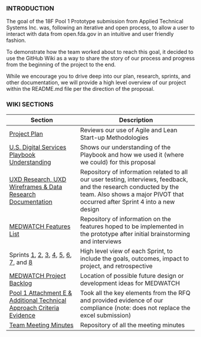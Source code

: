 ### INTRODUCTION

The goal of the 18F Pool 1 Prototype submission from Applied Technical Systems Inc. was, following an iterative and open process, to allow a user to interact with data from open.fda.gov in an intuitive and user friendly fashion.

To demonstrate how the team worked about to reach this goal, it decided to use the GitHub Wiki as a way to share the story of our process and progress from the beginning of the project to the end.  

While we encourage you to drive deep into our plan, research, sprints, and other documentation, we will provide a high level overview of our project within the README.md file per the direction of the proposal.

### WIKI SECTIONS

|Section|Description|
|----|----|
|[Project Plan](https://github.com/atsid/18f-RFQ993471-POOL1/wiki/1.-Project-Plan)|Reviews our use of Agile and Lean Start-up Methodologies|
|[U.S. Digital Services Playbook Understanding](https://github.com/atsid/18f-RFQ993471-POOL1/wiki/1.-U.S.-Digital-Services-Playbook-Understanding)|Shows our understanding of the Playbook and how we used it (where we could) for this proposal|
|[UXD Research, UXD Wireframes & Data Research Documentation](https://github.com/atsid/18f-RFQ993471-POOL1/wiki/2.-UXD-Research,-UXD-Wireframes-&-Data-Research-Documentation)|Repository of information related to all our user testing, interviews, feedback, and the research conducted by the team.  Also shows a major PIVOT that occurred after Sprint 4 into a new design|
|[MEDWATCH Features List](https://github.com/atsid/18f-RFQ993471-POOL1/wiki/3.-MEDWATCH-Features-List)|Repository of information on the features hoped to be implemented in the prototype after initial brainstorming and interviews|
|Sprints [1](https://github.com/atsid/18f-RFQ993471-POOL1/wiki/4.-Sprint-1---June-22,-2015), [2](https://github.com/atsid/18f-RFQ993471-POOL1/wiki/4.-Sprint-2-June-23,-2015), [3](https://github.com/atsid/18f-RFQ993471-POOL1/wiki/4.-Sprint-3-June-24,-2015), [4](https://github.com/atsid/18f-RFQ993471-POOL1/wiki/4.-Sprint-4---June-25,-2015), [5](https://github.com/atsid/18f-RFQ993471-POOL1/wiki/4.-Sprint-5-June-26,-2015), [6](https://github.com/atsid/18f-RFQ993471-POOL1/wiki/4.-Sprint-6-June-27-&-28,-2015), [7](https://github.com/atsid/18f-RFQ993471-POOL1/wiki/4.-Sprint-7-June-29,-2015), and [8](https://github.com/atsid/18f-RFQ993471-POOL1/wiki/4.-Sprint-8-June-30,-2015)|High level view of each Sprint, to include the goals, outcomes, impact to project, and retrospective|
|[MEDWATCH Project Backlog](https://github.com/atsid/18f-RFQ993471-POOL1/wiki/5.-MEDWATCH-Project-Backlog)|Location of possible future design or development ideas for MEDWATCH|
|[Pool 1 Attachment E & Additional Technical Approach Criteria Evidence](https://github.com/atsid/18f-RFQ993471-POOL1/wiki/6.-Pool-1-Attachment-E-&-Additional-Technical-Approach-Criteria-Evidence)|Took all the key elements from the RFQ and provided evidence of our compliance (note: does not replace the excel submission)|
|[Team Meeting Minutes](https://github.com/atsid/18f-RFQ993471-POOL1/wiki/7.-Team-Meeting-Minutes)|Repository of all the meeting minutes|
